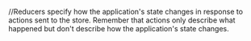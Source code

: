 //Reducers specify how the application's state changes in response to actions sent to the store. Remember that actions only describe what happened but don't describe how the application's state changes.
